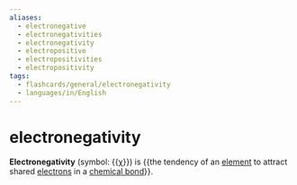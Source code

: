 ```yaml
---
aliases:
  - electronegative
  - electronegativities
  - electronegativity
  - electropositive
  - electropositivities
  - electropositivity
tags:
  - flashcards/general/electronegativity
  - languages/in/English
---
```


# electronegativity

__Electronegativity__ (symbol: {{[χ](chi%20(letter).md)}}) is {{the tendency of an [element](chemical%20element.md) to attract shared [electrons](electron.md) in a [chemical bond](chemical%20bond.md)}}.
